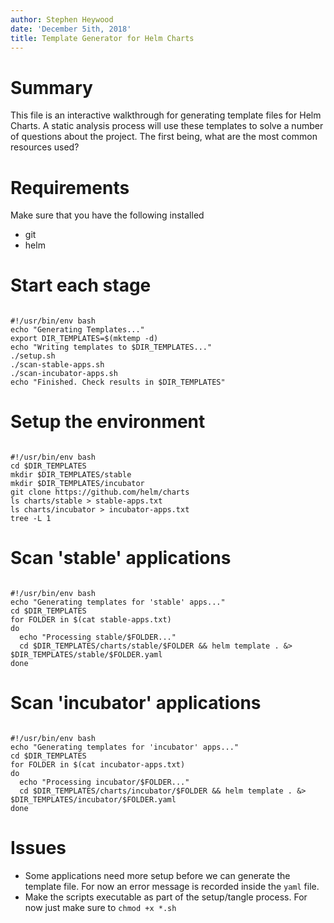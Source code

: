 ```yaml
---
author: Stephen Heywood
date: 'December 5ith, 2018'
title: Template Generator for Helm Charts
---
```


Summary
=======

This file is an interactive walkthrough for generating template files
for Helm Charts. A static analysis process will use these templates to
solve a number of questions about the project. The first being, what are
the most common resources used?

Requirements
============

Make sure that you have the following installed

-   git
-   helm

Start each stage
================

``` {.bash}

#!/usr/bin/env bash
echo "Generating Templates..."
export DIR_TEMPLATES=$(mktemp -d)
echo "Writing templates to $DIR_TEMPLATES..."
./setup.sh
./scan-stable-apps.sh
./scan-incubator-apps.sh
echo "Finished. Check results in $DIR_TEMPLATES"
```

Setup the environment
=====================

``` {.bash}

#!/usr/bin/env bash
cd $DIR_TEMPLATES
mkdir $DIR_TEMPLATES/stable
mkdir $DIR_TEMPLATES/incubator
git clone https://github.com/helm/charts
ls charts/stable > stable-apps.txt
ls charts/incubator > incubator-apps.txt
tree -L 1
```

Scan \'stable\' applications
============================

``` {.bash}

#!/usr/bin/env bash
echo "Generating templates for 'stable' apps..."
cd $DIR_TEMPLATES
for FOLDER in $(cat stable-apps.txt)
do
  echo "Processing stable/$FOLDER..."
  cd $DIR_TEMPLATES/charts/stable/$FOLDER && helm template . &> $DIR_TEMPLATES/stable/$FOLDER.yaml
done
```

Scan \'incubator\' applications
===============================

``` {.bash}

#!/usr/bin/env bash
echo "Generating templates for 'incubator' apps..."
cd $DIR_TEMPLATES
for FOLDER in $(cat incubator-apps.txt)
do
  echo "Processing incubator/$FOLDER..."
  cd $DIR_TEMPLATES/charts/incubator/$FOLDER && helm template . &> $DIR_TEMPLATES/incubator/$FOLDER.yaml
done
```

Issues
======

-   Some applications need more setup before we can generate the
    template file. For now an error message is recorded inside the
    `yaml` file.
-   Make the scripts executable as part of the setup/tangle process. For
    now just make sure to `chmod +x *.sh`

